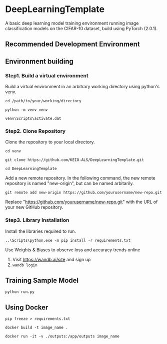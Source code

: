 # DeepLearningTemplate
A basic deep learning model training environment running image classification models on the CIFAR-10 dataset, build using PyTorch (2.0.1).

## Recommended Development Environment

## Environment building
### Step1. Build a virtual environment
Build a virtual environment in an arbitrary working directory using python's venv.

`cd /path/to/your/working/directory`

`python -m venv venv`

`venv\Scripts\activate.dat`

### Step2. Clone Repository
Clone the repository to your local directory.

`cd venv`

`git clone https://github.com/KEIO-ALS/DeepLearningTemplate.git`

`cd DeepLearningTemplate`

Add a new remote repository. In the following command, 
the new remote repository is named "new-origin",
but can be named arbitarily.

`git remote add new-origin https://github.com/yourusername/new-repo.git`

Replace "https://github.com/yourusername/new-repo.git" with the URL of your new GitHub repository.

### Step3. Library Installation
Install the libraries required to run.

`..\Scripts\python.exe -m pip install -r requirements.txt`

Use Weights & Biases to observe loss and accuracy trends online
1. Visit https://wandb.ai/site and sign up
2. `wandb login`


## Training Sample Model

`python run.py`


## Using Docker
`pip freeze > requirements.txt`

`docker build -t image_name .`

`docker run -it -v ./outputs:/app/outputs image_name`





